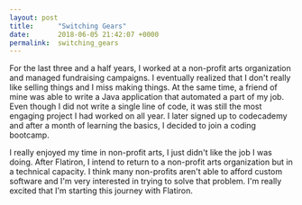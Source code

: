 ```yaml
---
layout: post
title:      "Switching Gears"
date:       2018-06-05 21:42:07 +0000
permalink:  switching_gears
---
```


For the last three and a half years, I worked at a non-profit arts organization and managed fundraising campaigns. I eventually realized that I don't really like selling things and I miss making things. At the same time, a friend of mine was able to write a Java application that automated a part of my job. Even though I did not write a single line of code, it was still the most engaging project I had worked on all year. I later signed up to codecademy and after a month of learning the basics, I decided to join a coding bootcamp. 

I really enjoyed my time in non-profit arts, I just didn't like the job I was doing. After Flatiron, I intend to return to a non-profit arts organization but in a technical capacity. I think many non-profits aren't able to afford custom software and I'm very interested in trying to solve that problem. I'm really excited that I'm starting this journey with Flatiron. 
